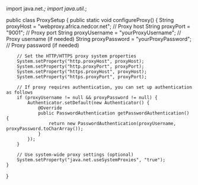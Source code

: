 import java.net.*;
import java.util.*;

public class ProxySetup {
    public static void configureProxy() {
        String proxyHost = "webproxy.africa.nedcor.net";  // Proxy host
        String proxyPort = "9001";  // Proxy port
        String proxyUsername = "yourProxyUsername";  // Proxy username (if needed)
        String proxyPassword = "yourProxyPassword";  // Proxy password (if needed)

        // Set the HTTP/HTTPS proxy system properties
        System.setProperty("http.proxyHost", proxyHost);
        System.setProperty("http.proxyPort", proxyPort);
        System.setProperty("https.proxyHost", proxyHost);
        System.setProperty("https.proxyPort", proxyPort);

        // If proxy requires authentication, you can set up authentication as follows
        if (proxyUsername != null && proxyPassword != null) {
            Authenticator.setDefault(new Authenticator() {
                @Override
                public PasswordAuthentication getPasswordAuthentication() {
                    return new PasswordAuthentication(proxyUsername, proxyPassword.toCharArray());
                }
            });
        }

        // Use system-wide proxy settings (optional)
        System.setProperty("java.net.useSystemProxies", "true");
    }
}
